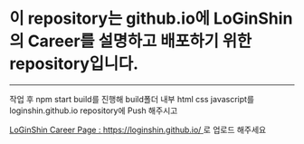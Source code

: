 # 이 repository는 github.io에 LoGinShin의 Career를 설명하고 배포하기 위한 repository입니다.
--------
작업 후 npm start build를 진행해 build폴더 내부 html css javascript를 loginshin.github.io repository에 Push 해주시고

[LoGinShin Career Page : https://loginshin.github.io/ ](https://loginshin.github.io/)
로 업로드 해주세요
